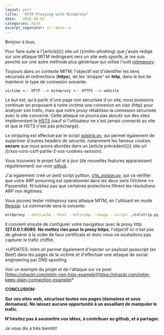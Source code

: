 ```yaml
---
layout: post
title:  "HTTP Proxying with Mitmproxy"
date:   2016-10-01
categories: mitm
excerpt_separator: <!--more-->
---
```

Bonjour à tous,
  
Pour faire suite à l'[article]({{ site.url }}/mitm-phishing) que j'avais rédigé sur une attaque MITM redirigeant vers un site web spoofé, je me suis penché sur une autre méthode plus générique qui utilise l'outil [mitmproxy](https://mitmproxy.org/).  
  
Toujours dans un contexte MITM, l'objectif est d'identifier les liens sécurisés et redirections (**https**), de les 'stripper' en **http**, dans le but de maintenir le type de connexion suivante:  
  
```
victime <-- HTTP --> mitmproxy <-- HTTPS --> website
```
<!--more-->
  
Le but est, qu'à partir d'une page non sécurisée d'un site, nous puissions continuer en proposant à notre victime une connexion en clair (http) pour analyser son trafic, mais que notre proxy rétablisse la connexion sécurisée avec le site concerné. Cette attaque ne pourra pas aboutir sur des sites implémentant le [HSTS](https://https.cio.gov/hsts/) (sauf si l'utilisateur ne s'est jamais connecté au site et que le HSTS n'est pas préchargé).  
  
Le stripping est effectué par le script [sslstrip.py](https://github.com/phackt/mitm/blob/master/script/sslstrip.py), qui permet également de supprimer d'autres headers de sécurité, notamment les fameux cookies **secure** que nous avons abordés dans un [article précédent]({{ site.url }}/xss-cors-csrf-partie-2-xss-cookies-session).  
  
Vous trouverez le projet full et à jour (de nouvelles features apparaissent régulièrement) sur mon [github](https://github.com/phackt/mitm).  
  
J'ai également créé un petit script python, [chk_poison.py](https://github.com/phackt/mitm/blob/master/bin/chk_poison.py), qui va vérifier que votre ARP poisoning est opérationnel dans les deux sens (Victime \<-\> Passerelle). N'oubliez pas que certaines protections filtrent les résolutions ARP non légitimes.  
  
Vous pouvez tester mitmproxy sans attaque MITM, en l'utilisant en mode [Regular](http://docs.mitmproxy.org/en/stable/modes.html). La commande sera la suivante:  

```bash
mitmproxy --anticache --host --anticomp --noapp --script ./sslstrip.py --eventlog
```
  
Il convient ensuite de configurer votre navigateur avec le proxy http **127.0.0.1:8080**. **Ne mettez rien pour le proxy https**, l'objectif ici n'est pas de générer à la volée de faux certificats et donc nous ne souhaitons pas capturer le trafic chiffré.  
  
*UPDATES: mitm.sh permet également d'injecter un payload javascript (ex Beef) dans les pages de la victime et d'effectuer une attaque de social engineering par DNS spoofing.  
  
Voir un exemple du projet et de l'attaque sur ce post: [https://phackt.com/mitm-non-hsts-example](https://phackt.com/mitm-keep-plain-connection-example)*  
  
**CONCLUSION:**  
  
**Sur vos sites web, sécurisez toutes vos pages (domaines et sous domaines). Ne laissez aucune opportunité à un assaillant de manipuler le trafic.**
  
**N'hésitez pas à soumettre vos idées, à contribuer au github, et à partager.**
  
Je vous dis à très bientôt!

